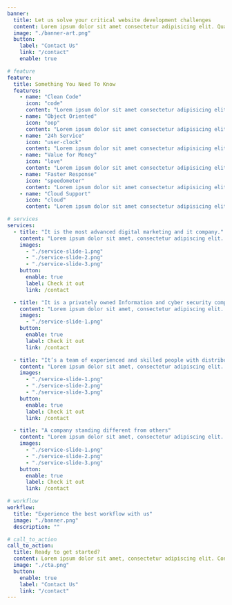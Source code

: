 ```yaml
---
banner:
  title: Let us solve your critical website development challenges
  content: Lorem ipsum dolor sit amet consectetur adipisicing elit. Quam nihil enim maxime corporis cumque <br/> totam aliquid nam sint inventore optio modi neque laborum officiis necessitatibus
  image: "./banner-art.png"
  button:
    label: "Contact Us"
    link: "/contact"
    enable: true

# feature
feature:
  title: Something You Need To Know
  features:
    - name: "Clean Code"
      icon: "code"
      content: "Lorem ipsum dolor sit amet consectetur adipisicing elit quam nihil"
    - name: "Object Oriented"
      icon: "oop"
      content: "Lorem ipsum dolor sit amet consectetur adipisicing elit quam nihil"
    - name: "24h Service"
      icon: "user-clock"
      content: "Lorem ipsum dolor sit amet consectetur adipisicing elit quam nihil"
    - name: "Value for Money"
      icon: "love"
      content: "Lorem ipsum dolor sit amet consectetur adipisicing elit quam nihil"
    - name: "Faster Response"
      icon: "speedometer"
      content: "Lorem ipsum dolor sit amet consectetur adipisicing elit quam nihil"
    - name: "Cloud Support"
      icon: "cloud"
      content: "Lorem ipsum dolor sit amet consectetur adipisicing elit quam nihil"

# services
services:
  - title: "It is the most advanced digital marketing and it company."
    content: "Lorem ipsum dolor sit amet, consectetur adipiscing elit. Consequat tristique eget amet, tempus eu at consecttur. Leo facilisi nunc viverra tellus. Ac laoreet sit vel consquat. consectetur adipiscing elit. Consequat tristique eget amet, tempus eu at consecttur. Leo facilisi nunc viverra tellus. Ac laoreet sit vel consquat."
    images:
      - "./service-slide-1.png"
      - "./service-slide-2.png"
      - "./service-slide-3.png"
    button:
      enable: true
      label: Check it out
      link: /contact

  - title: "It is a privately owned Information and cyber security company"
    content: "Lorem ipsum dolor sit amet, consectetur adipiscing elit. Consequat tristique eget amet, tempus eu at consecttur. Leo facilisi nunc viverra tellus. Ac laoreet sit vel consquat. consectetur adipiscing elit. Consequat tristique eget amet, tempus eu at consecttur. Leo facilisi nunc viverra tellus. Ac laoreet sit vel consquat."
    images:
      - "./service-slide-1.png"
    button:
      enable: true
      label: Check it out
      link: /contact

  - title: "It’s a team of experienced and skilled people with distributions"
    content: "Lorem ipsum dolor sit amet, consectetur adipiscing elit. Consequat tristique eget amet, tempus eu at consecttur. Leo facilisi nunc viverra tellus. Ac laoreet sit vel consquat. consectetur adipiscing elit. Consequat tristique eget amet, tempus eu at consecttur. Leo facilisi nunc viverra tellus. Ac laoreet sit vel consquat."
    images:
      - "./service-slide-1.png"
      - "./service-slide-2.png"
      - "./service-slide-3.png"
    button:
      enable: true
      label: Check it out
      link: /contact

  - title: "A company standing different from others"
    content: "Lorem ipsum dolor sit amet, consectetur adipiscing elit. Consequat tristique eget amet, tempus eu at consecttur. Leo facilisi nunc viverra tellus. Ac laoreet sit vel consquat. consectetur adipiscing elit. Consequat tristique eget amet, tempus eu at consecttur. Leo facilisi nunc viverra tellus. Ac laoreet sit vel consquat."
    images:
      - "./service-slide-1.png"
      - "./service-slide-2.png"
      - "./service-slide-3.png"
    button:
      enable: true
      label: Check it out
      link: /contact

# workflow
workflow:
  title: "Experience the best workflow with us"
  image: "./banner.png"
  description: ""

# call_to_action
call_to_action:
  title: Ready to get started?
  content: Lorem ipsum dolor sit amet, consectetur adipiscing elit. Consequat tristique eget amet, tempus eu at consecttur.
  image: "./cta.png"
  button:
    enable: true
    label: "Contact Us"
    link: "/contact"
---
```

